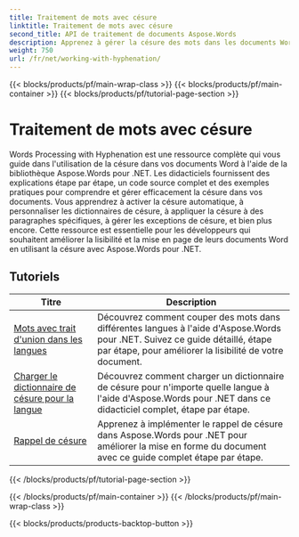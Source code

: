 ```yaml
---
title: Traitement de mots avec césure
linktitle: Traitement de mots avec césure
second_title: API de traitement de documents Aspose.Words
description: Apprenez à gérer la césure des mots dans les documents Word avec Aspose.Words pour .NET. Tutoriels complets et exemples pratiques inclus.
weight: 750
url: /fr/net/working-with-hyphenation/
---
```


{{< blocks/products/pf/main-wrap-class >}}
{{< blocks/products/pf/main-container >}}
{{< blocks/products/pf/tutorial-page-section >}}

# Traitement de mots avec césure

Words Processing with Hyphenation est une ressource complète qui vous guide dans l'utilisation de la césure dans vos documents Word à l'aide de la bibliothèque Aspose.Words pour .NET. Les didacticiels fournissent des explications étape par étape, un code source complet et des exemples pratiques pour comprendre et gérer efficacement la césure dans vos documents. Vous apprendrez à activer la césure automatique, à personnaliser les dictionnaires de césure, à appliquer la césure à des paragraphes spécifiques, à gérer les exceptions de césure, et bien plus encore. Cette ressource est essentielle pour les développeurs qui souhaitent améliorer la lisibilité et la mise en page de leurs documents Word en utilisant la césure avec Aspose.Words pour .NET.

 ## Tutoriels
| Titre | Description |
| --- | --- |
| [Mots avec trait d'union dans les langues](./hyphenate-words-of-languages/) | Découvrez comment couper des mots dans différentes langues à l'aide d'Aspose.Words pour .NET. Suivez ce guide détaillé, étape par étape, pour améliorer la lisibilité de votre document. |
| [Charger le dictionnaire de césure pour la langue](./load-hyphenation-dictionary-for-language/) | Découvrez comment charger un dictionnaire de césure pour n'importe quelle langue à l'aide d'Aspose.Words pour .NET dans ce didacticiel complet, étape par étape. |
| [Rappel de césure](./hyphenation-callback/) | Apprenez à implémenter le rappel de césure dans Aspose.Words pour .NET pour améliorer la mise en forme du document avec ce guide complet étape par étape. |
{{< /blocks/products/pf/tutorial-page-section >}}

{{< /blocks/products/pf/main-container >}}
{{< /blocks/products/pf/main-wrap-class >}}

{{< blocks/products/products-backtop-button >}}
